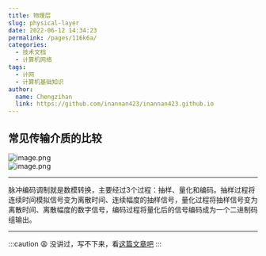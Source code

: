 ```yaml
---
title: 物理层
slug: physical-layer
date: 2022-06-12 14:34:23
permalink: /pages/116k6a/
categories:
  - 技术文档
  - 计算机网络
tags:
  - 计网
  - 计算机基础知识
author: 
  name: Chengzihan
  link: https://github.com/inannan423/inannan423.github.io
--- 
```

<!-- 数模转换/模数转换：数字信号与模拟信号的互转
脉冲编码调制：三个过程及其作用
常见介质：双绞线、同轴电缆、光纤、无线通信，通信质量比较
调制/解调：调制的作用、解调的作用，常见的调制方法（调幅、调频、调相）
基带传输编码方案：不归零码、归零码、曼彻斯特编码、差分曼彻斯特编码
传统电话网络使用的是模拟信号，要想使用电话网络上网，必须使用的设备（调制解调器），其作用是A/D转换
多路复用模式：频分复用、时分复用、码分复用
多路接入：频分多址、码分多址、时分多址 -->
## 常见传输介质的比较

![image.png](https://jetzihan-img.oss-cn-beijing.aliyuncs.com/blog/img/006SHRs9gy1h3euiiku7nj311v0ns0wx.jpg)  
![image.png](https://jetzihan-img.oss-cn-beijing.aliyuncs.com/blog/img/006SHRs9gy1h3euk7e5p6j30nw0dkwhb.jpg)  
***
脉冲编码调制就是数模转换，主要经过3个过程：抽样、量化和编码。抽样过程将连续时间模拟信号变为离散时间、连续幅度的抽样信号，量化过程将抽样信号变为离散时间、离散幅度的数字信号，编码过程将量化后的信号编码成为一个二进制码组输出。  
***
:::caution 😩
没讲过，写不下来，看[这篇文章吧](https://blog.csdn.net/Beatrice_lovely/article/details/123810984?spm=1001.2101.3001.6650.1&utm_medium=distribute.pc_relevant.none-task-blog-2%7Edefault%7ECTRLIST%7Edefault-1-123810984-blog-100766125.pc_relevant_multi_platform_whitelistv1&depth_1-utm_source=distribute.pc_relevant.none-task-blog-2%7Edefault%7ECTRLIST%7Edefault-1-123810984-blog-100766125.pc_relevant_multi_platform_whitelistv1&utm_relevant_index=2)
:::

